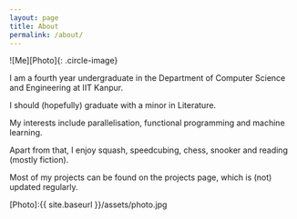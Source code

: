 ```yaml
---
layout: page
title: About
permalink: /about/
---
```


![Me][Photo]{: .circle-image}

I am a fourth year undergraduate in the Department of Computer Science and Engineering at IIT Kanpur. 

I should (hopefully) graduate with a minor in Literature.

My interests include parallelisation, functional programming and machine learning.

Apart from that, I enjoy squash, speedcubing, chess, snooker and reading (mostly fiction). 

Most of my projects can be found on the projects page, which is (not) updated regularly.

[Photo]:{{ site.baseurl }}/assets/photo.jpg
